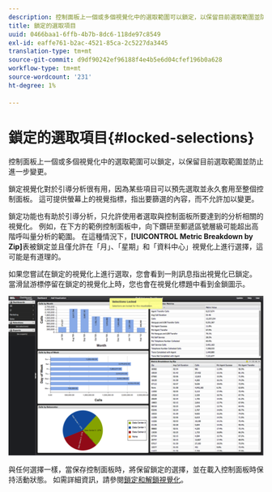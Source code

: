 ```yaml
---
description: 控制面板上一個或多個視覺化中的選取範圍可以鎖定，以保留目前選取範圍並防止進一步變更。
title: 鎖定的選取項目
uuid: 0466baa1-6ffb-4b7b-8dc6-118de97c8549
exl-id: eaffe761-b2ac-4521-85ca-2c5227da3445
translation-type: tm+mt
source-git-commit: d9df90242ef96188f4e4b5e6d04cfef196b0a628
workflow-type: tm+mt
source-wordcount: '231'
ht-degree: 1%

---
```


# 鎖定的選取項目{#locked-selections}

控制面板上一個或多個視覺化中的選取範圍可以鎖定，以保留目前選取範圍並防止進一步變更。

鎖定視覺化對於引導分析很有用，因為某些項目可以預先選取並永久套用至整個控制面板。 這可提供螢幕上的視覺指標，指出要篩選的內容，而不允許加以變更。

鎖定功能也有助於引導分析，只允許使用者選取與控制面板所要達到的分析相關的視覺化。 例如，在下方的範例控制面板中，向下鑽研至郵遞區號層級可能超出高階呼叫量分析的範圍。 在這種情況下，**[!UICONTROL Metric Breakdown by Zip]**&#x200B;表被鎖定並且僅允許在「月」、「星期」和「資料中心」視覺化上進行選擇，這可能是有道理的。

如果您嘗試在鎖定的視覺化上進行選取，您會看到一則訊息指出視覺化已鎖定。 當滑鼠游標停留在鎖定的視覺化上時，您也會在視覺化標題中看到金鎖圖示。

![](assets/selection_locked.png)

與任何選擇一樣，當保存控制面板時，將保留鎖定的選擇，並在載入控制面板時保持活動狀態。 如需詳細資訊，請參閱[鎖定和解鎖視覺化](../../../home/c-adobe-data-workbench-dashboard/c-visualizations/c-manipulating-visualizations/c-locking-and-unlocking-visualizations.md#concept-9215bcdd5bb44dee8d92ef0cc82f44d2)。
